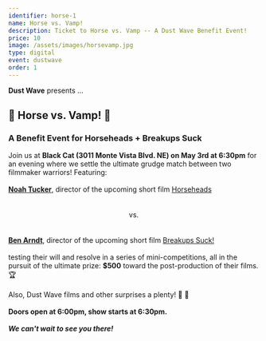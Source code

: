 ```yaml
---
identifier: horse-1
name: Horse vs. Vamp!
description: Ticket to Horse vs. Vamp -- A Dust Wave Benefit Event!
price: 10
image: /assets/images/horsevamp.jpg
type: digital
event: dustwave
order: 1
---
```

<strong>Dust Wave</strong> presents ...
<br>
<h2>🐴 Horse vs. Vamp! 🧛</h2>
<h3>A Benefit Event for Horseheads + Breakups Suck</h3>
Join us at <strong>Black Cat (3011 Monte Vista Blvd. NE) on May 3rd at 6:30pm</strong> for an evening where we settle the ultimate grudge match between two filmmaker warriors! Featuring:
<br><br>
<a href="https://www.instagram.com/noahboatproductions" target="_blank"><strong>Noah Tucker</strong></a>, director of the upcoming short film <a href="https://www.instagram.com/horseheadsfilm" target="_blank">Horseheads</a>
<br><br><br>
<center>vs.</center>
<br><br>
<a href="https://www.instagram.com/ben_carndt_" target="_blank"><strong>Ben Arndt</strong></a>, director of the upcoming short film <a href="https://www.instagram.com/breakups_suck_film" target="_blank">Breakups Suck!</a><br><br>
testing their will and resolve in a series of mini-competitions, all in the pursuit of the ultimate prize: <strong>$500</strong> toward the post-production of their films. 🏆
<br><br>
Also, Dust Wave films and other surprises a plenty! 🎥 🎉
<br><br>
<strong>Doors open at 6:00pm, show starts at 6:30pm.</strong>
<br><br>
<strong><i>We can't wait to see you there!</i></strong>